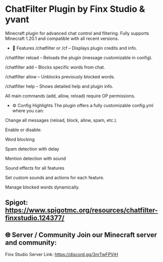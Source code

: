 
# ChatFilter Plugin by Finx Studio & yvant


Minecraft plugin for advanced chat control and filtering. Fully supports Minecraft 1.20.1 and compatible with all recent versions.

- 🔹 Features
/chatfilter or /cf – Displays plugin credits and info.

/chatfilter reload – Reloads the plugin (message customizable in config).

/chatfilter add <word> – Blocks specific words from chat.

/chatfilter allow <word> – Unblocks previously blocked words.

/chatfilter help – Shows detailed help and plugin info.

All main commands (add, allow, reload) require OP permissions.

- ⚙️ Config Highlights
The plugin offers a fully customizable config.yml where you can:

Change all messages (reload, block, allow, spam, etc.).

Enable or disable:

Word blocking

Spam detection with delay

Mention detection with sound

Sound effects for all features

Set custom sounds and actions for each feature.

Manage blocked words dynamically.



Spigot:
https://www.spigotmc.org/resources/chatfilter-finxstudio.124377/
-

🌐 Server / Community
Join our Minecraft server and community:
-
Finx Studio
Server Link: https://discord.gg/3nrTwFPVjH
